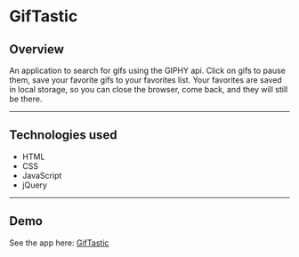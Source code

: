 # GifTastic

## Overview
An application to search for gifs using the GIPHY api. Click on gifs to pause them, save your favorite gifs to your favorites list. Your favorites are saved in local storage, so you can close the browser, come back, and they will still be there. 

---

## Technologies used
* HTML 
* CSS
* JavaScript
* jQuery

--- 

## Demo
See the app here: <a href="https://ryanbirch.github.io/GifTastic/">GifTastic</a>